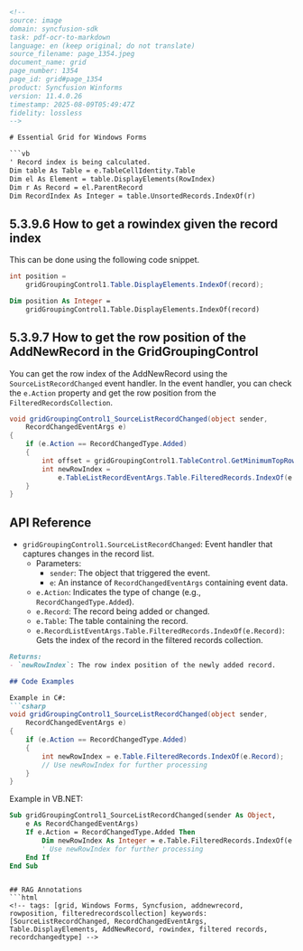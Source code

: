 ```html
<!--
source: image
domain: syncfusion-sdk
task: pdf-ocr-to-markdown
language: en (keep original; do not translate)
source_filename: page_1354.jpeg
document_name: grid
page_number: 1354
page_id: grid#page_1354
product: Syncfusion Winforms
version: 11.4.0.26
timestamp: 2025-08-09T05:49:47Z
fidelity: lossless
-->

# Essential Grid for Windows Forms

```vb
' Record index is being calculated.
Dim table As Table = e.TableCellIdentity.Table
Dim el As Element = table.DisplayElements(RowIndex)
Dim r As Record = el.ParentRecord
Dim RecordIndex As Integer = table.UnsortedRecords.IndexOf(r)
```

## 5.3.9.6 How to get a rowindex given the record index

This can be done using the following code snippet.

```csharp
int position =
    gridGroupingControl1.Table.DisplayElements.IndexOf(record);
```

```vb
Dim position As Integer =
    gridGroupingControl1.Table.DisplayElements.IndexOf(record)
```

## 5.3.9.7 How to get the row position of the AddNewRecord in the GridGroupingControl

You can get the row index of the AddNewRecord using the `SourceListRecordChanged` event handler. In the event handler, you can check the `e.Action` property and get the row position from the `FilteredRecordsCollection`.

```csharp
void gridGroupingControl1_SourceListRecordChanged(object sender,
    RecordChangedEventArgs e)
{
    if (e.Action == RecordChangedType.Added)
    {
        int offset = gridGroupingControl1.TableControl.GetMinimumTopRowIndex();
        int newRowIndex =
            e.TableListRecordEventArgs.Table.FilteredRecords.IndexOf(e.Record) +
    }
}
```

## API Reference

- `gridGroupingControl1.SourceListRecordChanged`: Event handler that captures changes in the record list.
  - Parameters:
    - `sender`: The object that triggered the event.
    - `e`: An instance of `RecordChangedEventArgs` containing event data.
  - `e.Action`: Indicates the type of change (e.g., `RecordChangedType.Added`).
  - `e.Record`: The record being added or changed.
  - `e.Table`: The table containing the record.
  - `e.RecordListEventArgs.Table.FilteredRecords.IndexOf(e.Record)`: Gets the index of the record in the filtered records collection.

```markdown
Returns:
- `newRowIndex`: The row index position of the newly added record.

## Code Examples

Example in C#:
```csharp
void gridGroupingControl1_SourceListRecordChanged(object sender,
    RecordChangedEventArgs e)
{
    if (e.Action == RecordChangedType.Added)
    {
        int newRowIndex = e.Table.FilteredRecords.IndexOf(e.Record);
        // Use newRowIndex for further processing
    }
}
```

Example in VB.NET:
```vb
Sub gridGroupingControl1_SourceListRecordChanged(sender As Object,
    e As RecordChangedEventArgs)
    If e.Action = RecordChangedType.Added Then
        Dim newRowIndex As Integer = e.Table.FilteredRecords.IndexOf(e.Record)
        ' Use newRowIndex for further processing
    End If
End Sub
```
```

## RAG Annotations
```html
<!-- tags: [grid, Windows Forms, Syncfusion, addnewrecord, rowposition, filteredrecordscollection] keywords: [SourceListRecordChanged, RecordChangedEventArgs, Table.DisplayElements, AddNewRecord, rowindex, filtered records, recordchangedtype] -->
```